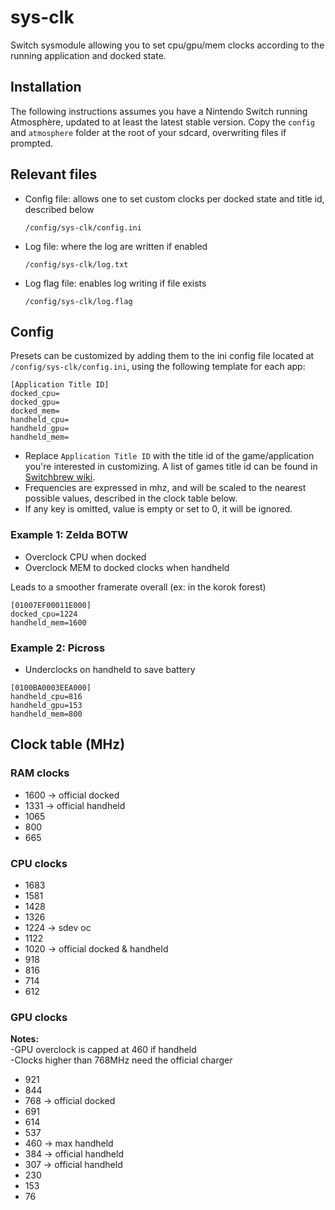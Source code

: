 # sys-clk

Switch sysmodule allowing you to set cpu/gpu/mem clocks according to the running application and docked state.

## Installation

The following instructions assumes you have a Nintendo Switch running Atmosphère, updated to at least the latest stable version.
Copy the `config` and `atmosphere` folder at the root of your sdcard, overwriting files if prompted.

## Relevant files

* Config file: allows one to set custom clocks per docked state and title id, described below

	`/config/sys-clk/config.ini`

* Log file: where the log are written if enabled

	`/config/sys-clk/log.txt`

* Log flag file: enables log writing if file exists

	`/config/sys-clk/log.flag`

## Config

Presets can be customized by adding them to the ini config file located at `/config/sys-clk/config.ini`, using the following template for each app:

```
[Application Title ID]
docked_cpu=
docked_gpu=
docked_mem=
handheld_cpu=
handheld_gpu=
handheld_mem=
```

* Replace `Application Title ID` with the title id of the game/application you're interested in customizing.
A list of games title id can be found in [Switchbrew wiki](https://switchbrew.org/wiki/Title_list/Games).
* Frequencies are expressed in mhz, and will be scaled to the nearest possible values, described in the clock table below.
* If any key is omitted, value is empty or set to 0, it will be ignored.

### Example 1: Zelda BOTW

* Overclock CPU when docked
* Overclock MEM to docked clocks when handheld

Leads to a smoother framerate overall (ex: in the korok forest)

```
[01007EF00011E000]
docked_cpu=1224
handheld_mem=1600
```

### Example 2: Picross

* Underclocks on handheld to save battery

```
[0100BA0003EEA000]
handheld_cpu=816
handheld_gpu=153
handheld_mem=800
```

## Clock table (MHz)

### RAM clocks
* 1600 -> official docked
* 1331 -> official handheld
* 1065
* 800
* 665

### CPU clocks
* 1683
* 1581
* 1428
* 1326
* 1224 → sdev oc
* 1122
* 1020 → official docked & handheld
* 918
* 816
* 714
* 612

### GPU clocks
**Notes:**  
-GPU overclock is capped at 460 if handheld  
-Clocks higher than 768MHz need the official charger
* 921
* 844
* 768 → official docked
* 691
* 614
* 537
* 460 → max handheld
* 384 → official handheld
* 307 → official handheld
* 230
* 153
* 76